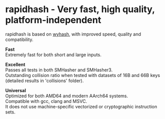 rapidhash - Very fast, high quality, platform-independent
====

rapidhash is based on [wyhash](https://github.com/wangyi-fudan/wyhash), with improved speed, quality and compatibility.

**Fast**  
Extremely fast for both short and large inputs.

**Excellent**  
Passes all tests in both SMHasher and SMHasher3.  
Outstanding collision ratio when tested with datasets of 16B and 66B keys (detailed results in 'collisions' folder).

**Universal**  
Optimized for both AMD64 and modern AArch64 systems.  
Compatible with gcc, clang and MSVC.  
It does not use machine-specific vectorized or cryptographic instruction sets.
